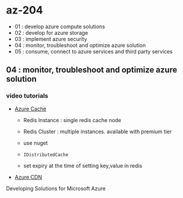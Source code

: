 # az-204
- 01 : develop azure compute solutions
- 02 : develop for azure storage
- 03 : implement azure security
- 04 : monitor, troubleshoot and optimize azure solution
- 05 : consume, connect to azure services and third party services

## 04 : monitor, troubleshoot and optimize azure solution
### video tutorials
- [Azure Cache](//pluralsight.com)

    - Redis Instance : single redis cache node
    - Redis Cluster : multiple instances. available with premium tier

    - use nuget     
    - `IDistributedCache` 
    - set expiry at the time of setting key,value in redis
- [Azure CDN](//pluralsight.com)

Developing Solutions for Microsoft Azure
